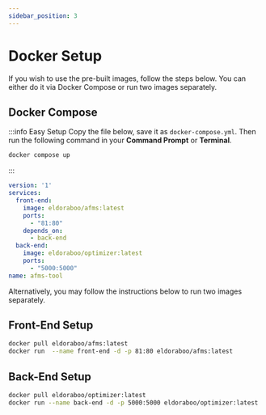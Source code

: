 ```yaml
---
sidebar_position: 3
---
```


# Docker Setup

If you wish to use the pre-built images, follow the steps below. You can either do it via Docker Compose or run two images separately.

## Docker Compose

:::info Easy Setup
Copy the file below, save it as `docker-compose.yml`. Then run the following command in your **Command Prompt** or **Terminal**.
```bash
docker compose up
```
:::

```yml title="docker-compose.yml"
version: '1'
services:
  front-end:
    image: eldoraboo/afms:latest
    ports:
      - "81:80"
    depends_on:
      - back-end
  back-end:
    image: eldoraboo/optimizer:latest
    ports:
      - "5000:5000"
name: afms-tool
```

Alternatively, you may follow the instructions below to run two images separately.

## Front-End Setup

```bash
docker pull eldoraboo/afms:latest
docker run  --name front-end -d -p 81:80 eldoraboo/afms:latest
```

## Back-End Setup

```bash
docker pull eldoraboo/optimizer:latest
docker run --name back-end -d -p 5000:5000 eldoraboo/optimizer:latest
```